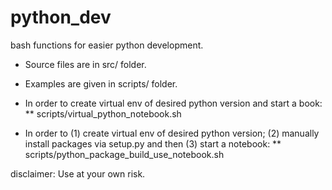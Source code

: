 # python_dev
bash functions for easier python development.

* Source files are in src/ folder.


* Examples are given in scripts/ folder.


* In order to create virtual env of desired python version and start a book:
** scripts/virtual_python_notebook.sh


* In order to (1) create virtual env of desired python version; (2) manually install packages via setup.py and then (3) start a notebook:
** scripts/python_package_build_use_notebook.sh


disclaimer: Use at your own risk.
